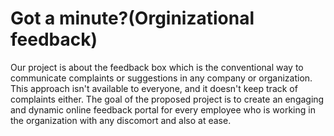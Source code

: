 # Got a minute?(Orginizational feedback)
Our project is about the feedback box  which is the conventional way to communicate complaints or suggestions in any company or organization.
This approach isn't available to everyone, and it doesn't keep track of complaints either.
The goal of the proposed project is to create an engaging and dynamic online feedback portal for every employee who is working in the organization with any discomort and also at ease.
